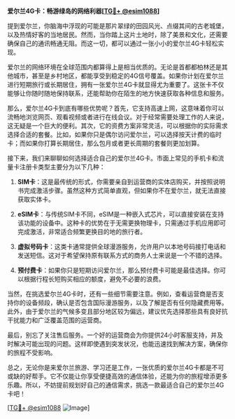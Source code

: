 **爱尔兰4G卡：畅游绿岛的网络利器[[TG💪+ @esim1088](https://t.me/s/esim1088)]**

提到爱尔兰，你脑海中浮现的可能是那片翠绿的田园风光、点缀其间的古老城堡，以及热情好客的当地居民。然而，当你踏上这片土地时，除了美景和文化，还需要确保自己的通讯畅通无阻。而这一切，都可以通过一张小小的爱尔兰4G卡轻松实现。

爱尔兰的网络环境在全球范围内都算得上是相当优质的。无论是首都都柏林还是其他城市，甚至是乡村地区，都能享受到稳定的4G信号覆盖。如果你计划在爱尔兰进行短期旅行或长期居住，拥有一张爱尔兰4G卡就显得尤为重要了。这张卡不仅能够让你随时随地保持联系，还能帮助你在陌生的地方快速获取各种信息和服务。

那么，爱尔兰4G卡到底有哪些优势呢？首先，它支持高速上网，这意味着你可以流畅地浏览网页、观看视频或者进行在线会议。对于经常需要处理工作的人来说，这无疑是一个巨大的便利。其次，它的资费方案非常灵活，可以根据你的实际需求选择合适的套餐。比如，如果你只是偶尔访问爱尔兰，可以选择按天计费的临时卡；而如果你打算长期居住，那么包月或者更长周期的套餐则更加划算。

接下来，我们来聊聊如何选择适合自己的爱尔兰4G卡。市面上常见的手机卡和流量卡注册卡类型主要分为以下几种：

1. **SIM卡**：这是最传统的形式，你需要亲自到运营商的实体店购买，并按照说明书完成激活步骤。虽然这种方式简单直观，但如果你不在爱尔兰，就无法直接获取实体卡。

2. **eSIM卡**：与传统SIM卡不同，eSIM是一种嵌入式芯片，可以直接安装在支持该功能的设备中。这种卡的优势在于无需更换物理卡，只需通过手机应用即可完成激活，非常适合频繁更换目的地的旅行者。

3. **虚拟号码卡**：这类卡通常提供全球漫游服务，允许用户以本地号码接打电话和发送短信。这对于希望保持原有联系方式的商务人士来说是一个不错的选择。

4. **预付费卡**：如果你只是短期访问爱尔兰，那么预付费卡可能是最佳选择。你可以根据行程长短购买相应的额度，避免不必要的浪费。

当然，在挑选爱尔兰4G卡时，还有一些细节需要注意。例如，查看运营商是否支持你的设备频段，确认是否包含国际漫游服务，以及了解是否有任何隐藏费用等。此外，由于爱尔兰的气候多变且部分地区较为偏远，建议优先选择那些具有良好抗干扰能力和广泛覆盖范围的运营商。

最后，别忘了关注售后服务。一个好的运营商会为你提供24小时客服支持，并及时解决可能出现的问题。这样即使遇到突发状况，也能迅速找到解决方案，确保你的旅程不受影响。

总之，无论你是来爱尔兰旅游、学习还是工作，一张优质的爱尔兰4G卡都是不可或缺的好帮手。它不仅能让你享受便捷高效的通信体验，还能为你的旅程增添更多乐趣。所以，不妨提前规划好自己的通信需求，挑选一款最适合自己的爱尔兰4G卡吧！

[[TG💪+ @esim1088](https://t.me/s/esim1088) ![Image](https://i.postimg.cc/4NQfJmqS/Snipaste-2025-05-13-00-14-12.png)]